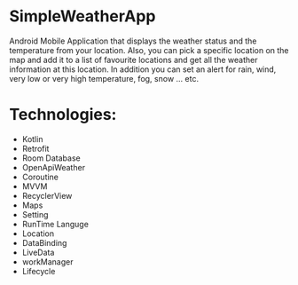 # SimpleWeatherApp
 Android Mobile Application that displays the weather status and the temperature from your location. Also, you can pick a specific location on the map and add it to a list of favourite locations and get all the weather information at this location. In addition you can set an alert for rain, wind, very low or very high temperature, fog, snow … etc.

# Technologies:

- Kotlin
- Retrofit
- Room Database
- OpenApiWeather
- Coroutine
- MVVM
- RecyclerView
- Maps
- Setting
- RunTime Languge
- Location
- DataBinding
- LiveData
- workManager
- Lifecycle
